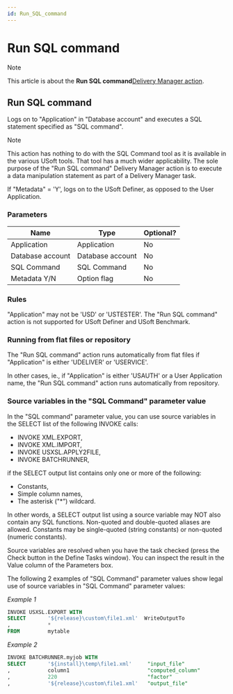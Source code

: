 ```yaml
---
id: Run_SQL_command
---
```


# Run SQL command



> [!NOTE]
> This article is about the **Run SQL command**[Delivery Manager action](/docs/Continuous%20delivery/Delivery%20Manager%20actions%20by%20name).

## **Run SQL command**

Logs on to "Application" in "Database account" and executes a SQL statement specified as "SQL command".

> [!NOTE]
> This action has nothing to do with the SQL Command tool as it is available in the various USoft tools. That tool has a much wider applicability. The sole purpose of the "Run SQL command" Delivery Manager action is to execute a data manipulation statement as part of a Delivery Manager task.

If "Metadata" = 'Y', logs on to the USoft Definer, as opposed to the User Application.

### Parameters

|**Name**|**Type**|**Optional?**|
|--------|--------|--------|
|Application|Application|No      |
|Database account|Database account|No      |
|SQL Command|SQL Command|No      |
|Metadata Y/N|Option flag|No      |



### Rules

"Application" may not be 'USD' or 'USTESTER'. The "Run SQL command" action is not supported for USoft Definer and USoft Benchmark.

### Running from flat files or repository

The "Run SQL command" action runs automatically from flat files if "Application" is either 'UDELIVER' or 'USERVICE'.

In other cases, ie., if "Application" is either 'USAUTH' or a User Application name, the "Run SQL command" action runs automatically from repository.

### Source variables in the "SQL Command" parameter value

In the "SQL command" parameter value, you can use source variables in the SELECT list of the following INVOKE calls:

- INVOKE XML.EXPORT,
- INVOKE XML.IMPORT,
- INVOKE USXSL.APPLY2FILE,
- INVOKE BATCHRUNNER,

if the SELECT output list contains only one or more of the following:

- Constants,
- Simple column names,
- The asterisk ("*”) wildcard.

In other words, a SELECT output list using a source variable may NOT also contain any SQL functions. Non-quoted and double-quoted aliases are allowed. Constants may be single-quoted (string constants) or non-quoted (numeric constants).

Source variables are resolved when you have the task checked (press the Check button in the Define Tasks window). You can inspect the result in the Value column of the Parameters box.

The following 2 examples of "SQL Command" parameter values show legal use of source variables in "SQL Command" parameter values:

*Example 1*

```sql
INVOKE USXSL.EXPORT WITH
SELECT       '${release}\custom\file1.xml'  WriteOutputTo
,            *
FROM         mytable
```

*Example 2*

```sql
INVOKE BATCHRUNNER.myjob WITH
SELECT       '${install}\temp\file1.xml'     "input_file"
,            column1                         "computed_column"
,            220                             "factor"
,            '${release}\custom\file1.xml'   "output_file"
```

 